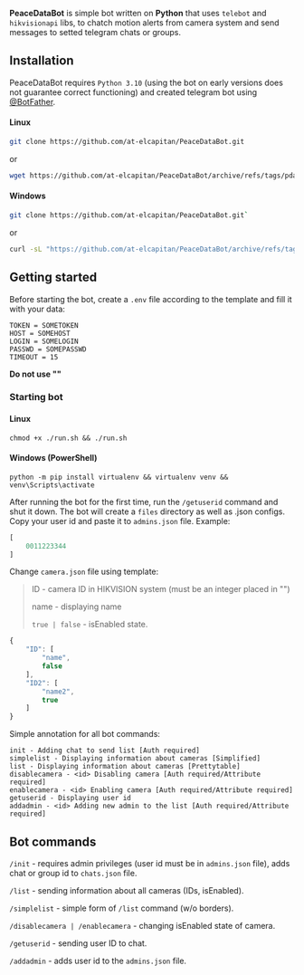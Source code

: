**PeaceDataBot** is simple bot written on **Python** that uses `telebot` and `hikvisionapi` libs, to chatch motion alerts from camera system and send messages to setted telegram chats or groups.

## Installation
PeaceDataBot requires `Python 3.10` (using the bot on early versions does not guarantee correct functioning) and created telegram bot using [@BotFather](https://t.me/BotFather).

#### Linux
```bash
git clone https://github.com/at-elcapitan/PeaceDataBot.git
```
or
```bash
wget https://github.com/at-elcapitan/PeaceDataBot/archive/refs/tags/pda-v0.3.1.1.zip && unzip pda-v0.3.1.1.zip && rm pda-v0.3.1.1.zip
```
#### Windows
```bash
git clone https://github.com/at-elcapitan/PeaceDataBot.git`
```
or
```bash
curl -sL "https://github.com/at-elcapitan/PeaceDataBot/archive/refs/tags/pda-v0.3.1.1.zip" -o pda-v0.3.1.1.zip
```
## Getting started
Before starting the bot, create a `.env` file according to the template and fill it with your data:
```
TOKEN = SOMETOKEN
HOST = SOMEHOST
LOGIN = SOMELOGIN
PASSWD = SOMEPASSWD
TIMEOUT = 15
```
**Do not use ""**

### Starting bot
#### Linux
```
chmod +x ./run.sh && ./run.sh
```

#### Windows (PowerShell)
```
python -m pip install virtualenv && virtualenv venv && venv\Scripts\activate
```

After running the bot for the first time, run the `/getuserid` command and shut it down. The bot will create a `files` directory as well as .json configs.
Copy your user id and paste it to `admins.json` file. Example:
```js
[
    0011223344
]
```

Change `camera.json` file using template:
> ID - camera ID in HIKVISION system (must be an integer placed in "")
> 
> name - displaying name
> 
> `true | false` - isEnabled state.
```js
{
    "ID": [
        "name",
        false
    ],
    "ID2": [
        "name2",
        true
    ]
}
```

Simple annotation for all bot commands:
```
init - Adding chat to send list [Auth required]
simplelist - Displaying information about cameras [Simplified]
list - Displaying information about cameras [Prettytable]
disablecamera - <id> Disabling camera [Auth required/Attribute required]
enablecamera - <id> Enabling camera [Auth required/Attribute required]
getuserid - Displaying user id
addadmin - <id> Adding new admin to the list [Auth required/Attribute required]
```

## Bot commands
`/init` - requires admin privileges (user id must be in `admins.json` file), adds chat or group id to `chats.json` file.

`/list` - sending information about all cameras (IDs, isEnabled).

`/simplelist` - simple form of `/list` command (w/o borders).

`/disablecamera | /enablecamera` - changing isEnabled state of camera.

`/getuserid` - sending user ID to chat.

`/addadmin` - adds user id to the `admins.json` file.

